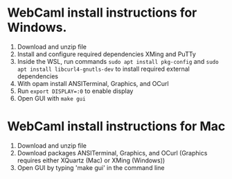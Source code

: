 #  WebCaml install instructions for Windows.

1. Download and unzip file
2. Install and configure required dependencies XMing and PuTTy
3. Inside the WSL, run commands `sudo apt install pkg-config` and `sudo apt install libcurl4-gnutls-dev` to install required external dependencies
4. With opam install ANSITerminal, Graphics, and OCurl
5. Run `export DISPLAY=:0` to enable display
6. Open GUI with `make gui`


# WebCaml install instructions for Mac
1. Download and unzip file
2. Download packages ANSITerminal, Graphics, and OCurl
(Graphics requires either XQuartz (Mac) or XMing (Windows))
3. Open GUI by typing 'make gui' in the command line
